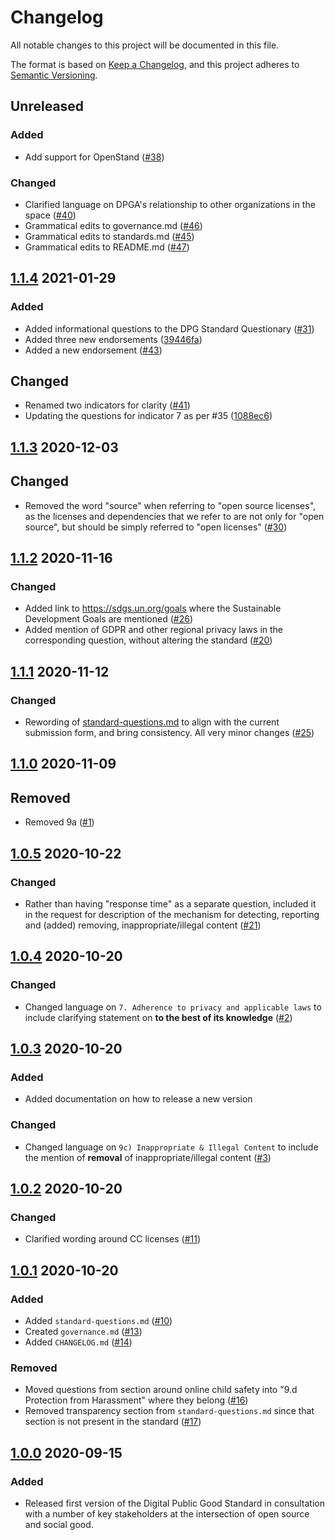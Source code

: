 # Changelog
All notable changes to this project will be documented in this file.

The format is based on [Keep a Changelog](https://keepachangelog.com/en/1.0.0/),
and this project adheres to [Semantic Versioning](https://semver.org/spec/v2.0.0.html).

## Unreleased

### Added

- Add support for OpenStand ([#38](https://github.com/DPGAlliance/DPG-Standard/pull/38))

### Changed

- Clarified language on DPGA's relationship to other organizations in the space  ([#40](https://github.com/DPGAlliance/DPG-Standard/pull/40))
- Grammatical edits to governance.md ([#46](https://github.com/DPGAlliance/DPG-Standard/pull/46))
- Grammatical edits to standards.md ([#45](https://github.com/DPGAlliance/DPG-Standard/pull/45))
- Grammatical edits to README.md ([#47](https://github.com/DPGAlliance/DPG-Standard/pull/47))

## [1.1.4] 2021-01-29

### Added

- Added informational questions to the DPG Standard Questionary ([#31](https://github.com/DPGAlliance/DPG-Standard/pull/31))
- Added three new endorsements ([39446fa](https://github.com/DPGAlliance/DPG-Standard/commit/39446fa415f0260c5bd92e40aa37b16b52398551))
- Added a new endorsement ([#43](https://github.com/DPGAlliance/DPG-Standard/pull/43))

## Changed

- Renamed two indicators for clarity ([#41](https://github.com/DPGAlliance/DPG-Standard/pull/41))
- Updating the questions for indicator 7 as per #35 ([1088ec6](https://github.com/DPGAlliance/DPG-Standard/commit/1088ec6a94e3070c8ed8ecbe5f33cb179766384a))

## [1.1.3] 2020-12-03

## Changed

- Removed the word "source" when referring to "open source licenses", as the licenses and dependencies that we refer to are not only for "open source", but should be simply referred to "open licenses" ([#30](https://github.com/DPGAlliance/DPG-Standard/pull/26))

## [1.1.2] 2020-11-16

### Changed

- Added link to https://sdgs.un.org/goals where the Sustainable Development Goals are mentioned ([#26](https://github.com/DPGAlliance/DPG-Standard/pull/26))
- Added mention of GDPR and other regional privacy laws in the corresponding question, without altering the standard ([#20](https://github.com/DPGAlliance/DPG-Standard/pull/20))

## [1.1.1] 2020-11-12

### Changed

- Rewording of [standard-questions.md](https://github.com/DPGAlliance/DPG-Standard/blob/master/standard-questions.md) to align with the current submission form, and bring consistency. All very minor changes ([#25](https://github.com/DPGAlliance/DPG-Standard/pull/25))

## [1.1.0] 2020-11-09

## Removed

- Removed 9a ([#1](https://github.com/DPGAlliance/DPG-Standard/pull/1))

## [1.0.5] 2020-10-22

### Changed

- Rather than having "response time" as a separate question, included it in the request for description of the mechanism for detecting, reporting and (added) removing, inappropriate/illegal content ([#21](https://github.com/DPGAlliance/DPG-Standard/pull/21))

## [1.0.4] 2020-10-20

### Changed

- Changed language on `7. Adherence to privacy and applicable laws` to include clarifying statement on **to the best of its knowledge** ([#2](https://github.com/DPGAlliance/DPG-Standard/pull/2))

## [1.0.3] 2020-10-20

### Added
- Added documentation on how to release a new version

### Changed 
- Changed language on `9c) Inappropriate & Illegal Content` to include the mention of **removal** of inappropriate/illegal content ([#3](https://github.com/DPGAlliance/DPG-Standard/pull/3))

## [1.0.2] 2020-10-20

### Changed
- Clarified wording around CC licenses ([#11](https://github.com/DPGAlliance/DPG-Standard/pull/11))

## [1.0.1] 2020-10-20

### Added
- Added `standard-questions.md` ([#10](https://github.com/DPGAlliance/DPG-Standard/pull/10))
- Created `governance.md` ([#13](https://github.com/DPGAlliance/DPG-Standard/pull/13))
- Added `CHANGELOG.md` ([#14](https://github.com/DPGAlliance/DPG-Standard/pull/14))

### Removed
- Moved questions from section around online child safety into "9.d Protection from Harassment" where they belong ([#16](https://github.com/DPGAlliance/DPG-Standard/pull/16))
- Removed transparency section from `standard-questions.md` since that section is not present in the standard ([#17](https://github.com/DPGAlliance/DPG-Standard/pull/17))

## [1.0.0] 2020-09-15

### Added
- Released first version of the Digital Public Good Standard in consultation with a number of key stakeholders at the intersection of open source and social good.

[1.1.4]: https://github.com/DPGAlliance/DPG-Standard/compare/v1.1.3...v1.1.4
[1.1.3]: https://github.com/DPGAlliance/DPG-Standard/compare/v1.1.2...v1.1.3
[1.1.2]: https://github.com/DPGAlliance/DPG-Standard/compare/v1.1.1...v1.1.2
[1.1.1]: https://github.com/DPGAlliance/DPG-Standard/compare/v1.1.0...v1.1.1
[1.1.0]: https://github.com/DPGAlliance/DPG-Standard/compare/v1.0.5...v1.1.0
[1.0.5]: https://github.com/DPGAlliance/DPG-Standard/compare/v1.0.4...v1.0.5
[1.0.4]: https://github.com/DPGAlliance/DPG-Standard/compare/v1.0.3...v1.0.4
[1.0.3]: https://github.com/DPGAlliance/DPG-Standard/compare/v1.0.2...v1.0.3
[1.0.2]: https://github.com/DPGAlliance/DPG-Standard/compare/v1.0.1...v1.0.2
[1.0.1]: https://github.com/DPGAlliance/DPG-Standard/compare/v1.0.0...v1.0.1
[1.0.0]: https://github.com/DPGAlliance/DPG-Standard/releases/tag/v1.0.0
